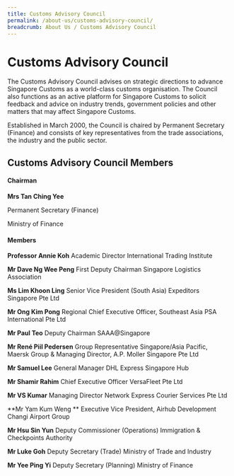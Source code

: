```yaml
---
title: Customs Advisory Council
permalink: /about-us/customs-advisory-council/
breadcrumb: About Us / Customs Advisory Council
---
```

# Customs Advisory Council 

The Customs Advisory Council advises on strategic directions to advance Singapore Customs as a world-class customs organisation. The Council also functions as an active platform for Singapore Customs to solicit feedback and advice on industry trends, government policies and other matters that may affect Singapore Customs.

Established in March 2000, the Council is chaired by Permanent Secretary (Finance) and consists of key representatives from the trade associations, the industry and the public sector.  

## Customs Advisory Council Members

#### Chairman

**Mrs Tan Ching Yee**

Permanent Secretary (Finance)

Ministry of Finance

#### Members

**Professor Annie Koh**
Academic Director
International Trading Institute 

**Mr Dave Ng Wee Peng**
First Deputy Chairman
Singapore Logistics Association 

**Ms Lim Khoon Ling**
Senior Vice President (South Asia)
Expeditors Singapore Pte Ltd

**Mr Ong Kim Pong**
Regional Chief Executive Officer, Southeast Asia
PSA International Pte Ltd

**Mr Paul Teo**
Deputy Chairman 
SAAA@Singapore

**Mr René Piil Pedersen**
Group Representative Singapore/Asia Pacific, Maersk Group &
Managing Director, A.P. Moller Singapore Pte Ltd

**Mr Samuel Lee**
General Manager 
DHL Express Singapore Hub

**Mr Shamir Rahim**
Chief Executive Officer 
VersaFleet Pte Ltd

**Mr VS Kumar**
Managing Director
Network Express Courier Services Pte Ltd

**Mr Yam Kum Weng **
Executive Vice President, Airhub Development 
Changi Airport Group

**Mr Hsu Sin Yun**
Deputy Commissioner (Operations)
Immigration & Checkpoints Authority

**Mr Luke Goh**
Deputy Secretary (Trade)
Ministry of Trade and Industry

**Mr Yee Ping Yi**
Deputy Secretary (Planning)
Ministry of Finance
